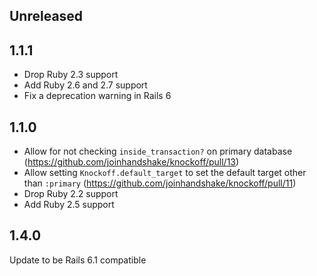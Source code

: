## Unreleased

## 1.1.1

- Drop Ruby 2.3 support
- Add Ruby 2.6 and 2.7 support
- Fix a deprecation warning in Rails 6

## 1.1.0

- Allow for not checking `inside_transaction?` on primary database (https://github.com/joinhandshake/knockoff/pull/13)
- Allow setting `Knockoff.default_target` to set the default target other than `:primary` (https://github.com/joinhandshake/knockoff/pull/11)
- Drop Ruby 2.2 support
- Add Ruby 2.5 support

## 1.4.0

Update to be Rails 6.1 compatible

